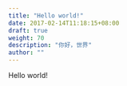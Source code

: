 ```yaml
---
title: "Hello world!"
date: 2017-02-14T11:18:15+08:00
draft: true
weight: 70
description: "你好，世界"
author: ""
---
```


Hello world!